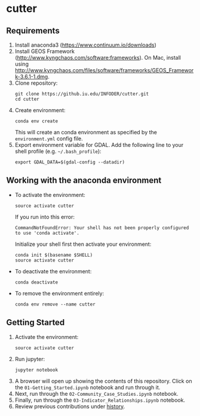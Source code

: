 # cutter

## Requirements
1. Install anaconda3 (https://www.continuum.io/downloads)
1. Install GEOS Framework (http://www.kyngchaos.com/software:frameworks). On Mac, install using http://www.kyngchaos.com/files/software/frameworks/GEOS_Framework-3.6.1-1.dmg.
1. Clone repository:
   ```
   git clone https://github.iu.edu/INFODER/cutter.git
   cd cutter
   ```
1. Create environment:
   ```
   conda env create
   ```
   This will create an conda environment as specified by the `environment.yml` config file.
1. Export environment variable for GDAL. Add the following line to your shell profile (e.g. `~/.bash_profile`):
   ```
   export GDAL_DATA=$(gdal-config --datadir)
   ```

## Working with the anaconda environment
* To activate the environment:
   ```
   source activate cutter
   ```
   If you run into this error:
   ```
   CommandNotFoundError: Your shell has not been properly configured to use 'conda activate'.
   ```
   Initialize your shell first then activate your environment:
   ```
   conda init $(basename $SHELL)
   source activate cutter
   ```
* To deactivate the environment:
   ```
   conda deactivate
   ```
* To remove the environment entirely:
   ```
   conda env remove --name cutter
   ```

## Getting Started
1. Activate the environment:
   ```
   source activate cutter
   ```
1. Run jupyter:
   ```
   jupyter notebook
   ```
1. A browser will open up showing the contents of this repository. Click on the `01-Getting_Started.ipynb` notebook and run through it.
1. Next, run through the `02-Community_Case_Studies.ipynb` notebook.
1. Finally, run through the `03-Indicator_Relationships.ipynb` notebook.
1. Review previous contributions under [history](history).
